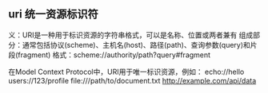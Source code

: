 

## uri 统一资源标识符
义：URI是一种用于标识资源的字符串格式，可以是名称、位置或两者兼有
组成部分：通常包括协议(scheme)、主机名(host)、路径(path)、查询参数(query)和片段(fragment)
格式：scheme://authority/path?query#fragment

在Model Context Protocol中，URI用于唯一标识资源，例如：
echo://hello
users://123/profile
file:///path/to/document.txt
http://example.com/api/data